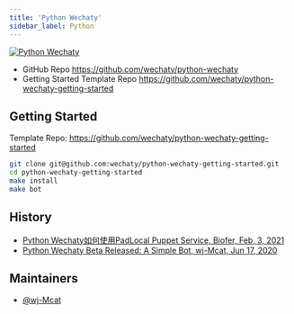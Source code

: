 ```yaml
---
title: 'Python Wechaty'
sidebar_label: Python
---
```


[![Python Wechaty](https://img.shields.io/badge/Wechaty-Python-blue)](https://github.com/wechaty/python-wechaty)

- GitHub Repo <https://github.com/wechaty/python-wechaty>
- Getting Started Template Repo <https://github.com/wechaty/python-wechaty-getting-started>

## Getting Started

Template Repo: <https://github.com/wechaty/python-wechaty-getting-started>

```sh
git clone git@github.com:wechaty/python-wechaty-getting-started.git
cd python-wechaty-getting-started
make install
make bot
```

## History

- [Python Wechaty如何使用PadLocal Puppet Service, Biofer, Feb, 3, 2021](https://wechaty.js.org/2021/02/03/python-wechaty-for-padlocal-puppet-service/)
- [Python Wechaty Beta Released: A Simple Bot, wj-Mcat, Jun 17, 2020](https://wechaty.js.org/2020/06/17/python-wechaty-beta-released/)

## Maintainers

- [@wj-Mcat](https://wechaty.js.org/contributors/wj-mcat)
